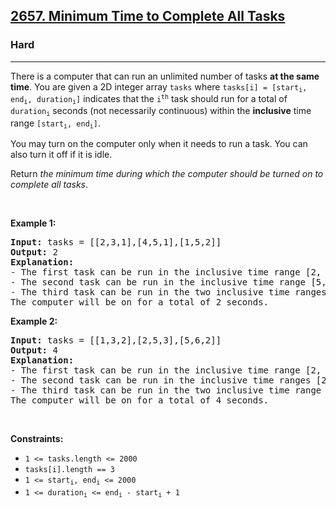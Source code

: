 <h2><a href="https://leetcode.com/problems/minimum-time-to-complete-all-tasks/description/">2657. Minimum Time to Complete All Tasks</a></h2><h3>Hard</h3><hr><p>There is a computer that can run an unlimited number of tasks <strong>at the same time</strong>. You are given a 2D integer array <code>tasks</code> where <code>tasks[i] = [start<sub>i</sub>, end<sub>i</sub>, duration<sub>i</sub>]</code> indicates that the <code>i<sup>th</sup></code> task should run for a total of <code>duration<sub>i</sub></code> seconds (not necessarily continuous) within the <strong>inclusive</strong> time range <code>[start<sub>i</sub>, end<sub>i</sub>]</code>.</p>

<p>You may turn on the computer only when it needs to run a task. You can also turn it off if it is idle.</p>

<p>Return <em>the minimum time during which the computer should be turned on to complete all tasks</em>.</p>

<p>&nbsp;</p>
<p><strong class="example">Example 1:</strong></p>

<pre>
<strong>Input:</strong> tasks = [[2,3,1],[4,5,1],[1,5,2]]
<strong>Output:</strong> 2
<strong>Explanation:</strong> 
- The first task can be run in the inclusive time range [2, 2].
- The second task can be run in the inclusive time range [5, 5].
- The third task can be run in the two inclusive time ranges [2, 2] and [5, 5].
The computer will be on for a total of 2 seconds.
</pre>

<p><strong class="example">Example 2:</strong></p>

<pre>
<strong>Input:</strong> tasks = [[1,3,2],[2,5,3],[5,6,2]]
<strong>Output:</strong> 4
<strong>Explanation:</strong> 
- The first task can be run in the inclusive time range [2, 3].
- The second task can be run in the inclusive time ranges [2, 3] and [5, 5].
- The third task can be run in the two inclusive time range [5, 6].
The computer will be on for a total of 4 seconds.
</pre>

<p>&nbsp;</p>
<p><strong>Constraints:</strong></p>

<ul>
	<li><code>1 &lt;= tasks.length &lt;= 2000</code></li>
	<li><code>tasks[i].length == 3</code></li>
	<li><code>1 &lt;= start<sub>i</sub>, end<sub>i</sub> &lt;= 2000</code></li>
	<li><code>1 &lt;= duration<sub>i</sub> &lt;= end<sub>i</sub> - start<sub>i</sub> + 1 </code></li>
</ul>
